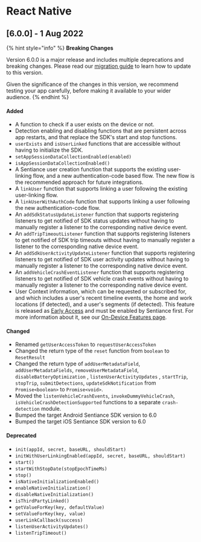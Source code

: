 # React Native

## \[6.0.0] - 1 Aug 2022

{% hint style="info" %}
**Breaking Changes**

Version 6.0.0 is a major release and includes multiple deprecations and breaking changes. Please read our [migration guide](../appendix/migration-guide/react-native.md) to learn how to update to this version.

Given the significance of the changes in this version, we recommend testing your app carefully, before making it available to your wider audience.
{% endhint %}

#### Added

* A function to check if a user exists on the device or not.
* Detection enabling and disabling functions that are persistent across app restarts, and that replace the SDK's start and stop functions.
* `userExists` and `isUserLinked` functions that are accessible without having to initialize the SDK.
* `setAppSessionDataCollectionEnabled(enabled)`
* `isAppSessionDataCollectionEnabled()`
* A Sentiance user creation function that supports the existing user-linking flow, and a new authentication-code based flow. The new flow is the recommended approach for future integrations.
* A `linkUser` function that supports linking a user following the existing user-linking flow.
* A `linkUserWithAuthCode` function that supports linking a user following the new authentication-code flow.
* An `addSdkStatusUpdateListener` function that supports registering listeners to get notified of SDK status updates without having to manually register a listener to the corresponding native device event.
* An `addTripTimeoutListener` function that supports registering listeners to get notified of SDK trip timeouts without having to manually register a listener to the corresponding native device event.
* An `addSdkUserActivityUpdateListener` function that supports registering listeners to get notified of SDK user activity updates without having to manually register a listener to the corresponding native device event.
* An `addVehicleCrashEventListener` function that supports registering listeners to get notified of SDK vehicle crash events without having to manually register a listener to the corresponding native device event.
* User Context information, which can be requested or subscribed for, and which includes a user's recent timeline events, the home and work locations (if detected), and a user's segments (if detected). This feature is released as [Early Access](../appendix/feature-production-readiness.md) and must be enabled by Sentiance first. For more information about it, see our [On-Device Features page](../appendix/on-device-features.md).

#### Changed

* Renamed `getUserAccessToken` to `requestUserAccessToken`
* Changed the return type of the `reset` function from `boolean` to `ResetResult`
* Changed the return type of `addUserMetadataField`, `addUserMetadataFields`, `removeUserMetadataField`, `disableBatteryOptimization` , `listenUserActivityUpdates` , `startTrip`, `stopTrip`, `submitDetections`, `updateSdkNotification` from `Promise<boolean>` to `Promise<void>`.
* Moved the `listenVehicleCrashEvents`, `invokeDummyVehicleCrash`, `isVehicleCrashDetectionSupported` functions to a separate `crash-detection` module.
* Bumped the target Android Sentiance SDK version to 6.0
* Bumped the target iOS Sentiance SDK version to 6.0

#### Deprecated

* `init(appId, secret, baseURL, shouldStart)`
* `initWithUserLinkingEnabled(appId, secret, baseURL, shouldStart)`
* `start()`
* `startWithStopDate(stopEpochTimeMs)`
* `stop()`
* `isNativeInitializationEnabled()`
* `enableNativeInitialization()`
* `disableNativeInitialization()`
* `isThirdPartyLinked()`
* `getValueForKey(key, defaultValue)`
* `setValueForKey(key, value)`
* `userLinkCallback(success)`
* `listenUserActivityUpdates()`
* `listenTripTimeout()`

